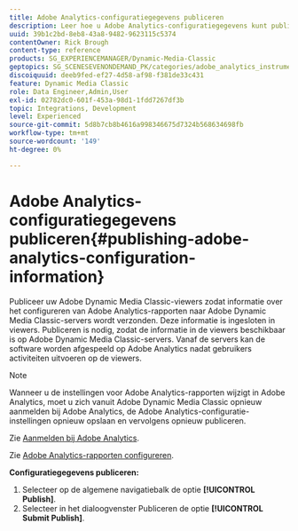 ```yaml
---
title: Adobe Analytics-configuratiegegevens publiceren
description: Leer hoe u Adobe Analytics-configuratiegegevens kunt publiceren vanuit Adobe Dynamic Media Classic.
uuid: 39b1c2bd-8eb8-43a8-9482-9623115c5374
contentOwner: Rick Brough
content-type: reference
products: SG_EXPERIENCEMANAGER/Dynamic-Media-Classic
geptopics: SG_SCENESEVENONDEMAND_PK/categories/adobe_analytics_instrumentation_kit
discoiquuid: deeb9fed-ef27-4d58-af98-f381de33c431
feature: Dynamic Media Classic
role: Data Engineer,Admin,User
exl-id: 02782dc0-601f-453a-98d1-1fdd7267df3b
topic: Integrations, Development
level: Experienced
source-git-commit: 5d8b7cb8b4616a998346675d7324b568634698fb
workflow-type: tm+mt
source-wordcount: '149'
ht-degree: 0%

---
```


# Adobe Analytics-configuratiegegevens publiceren{#publishing-adobe-analytics-configuration-information}

Publiceer uw Adobe Dynamic Media Classic-viewers zodat informatie over het configureren van Adobe Analytics-rapporten naar Adobe Dynamic Media Classic-servers wordt verzonden. Deze informatie is ingesloten in viewers. Publiceren is nodig, zodat de informatie in de viewers beschikbaar is op Adobe Dynamic Media Classic-servers. Vanaf de servers kan de software worden afgespeeld op Adobe Analytics nadat gebruikers activiteiten uitvoeren op de viewers.

>[!NOTE]
>
>Wanneer u de instellingen voor Adobe Analytics-rapporten wijzigt in Adobe Analytics, moet u zich vanuit Adobe Dynamic Media Classic opnieuw aanmelden bij Adobe Analytics, de Adobe Analytics-configuratie-instellingen opnieuw opslaan en vervolgens opnieuw publiceren.

Zie [Aanmelden bij Adobe Analytics](log-analytics.md#log_in_to_adobe_analytics).

Zie [Adobe Analytics-rapporten configureren](configuring-analytics-reports.md#configuring_adobe_analytics_reports).

**Configuratiegegevens publiceren:**

1. Selecteer op de algemene navigatiebalk de optie **[!UICONTROL Publish]**.
1. Selecteer in het dialoogvenster Publiceren de optie **[!UICONTROL Submit Publish]**.
